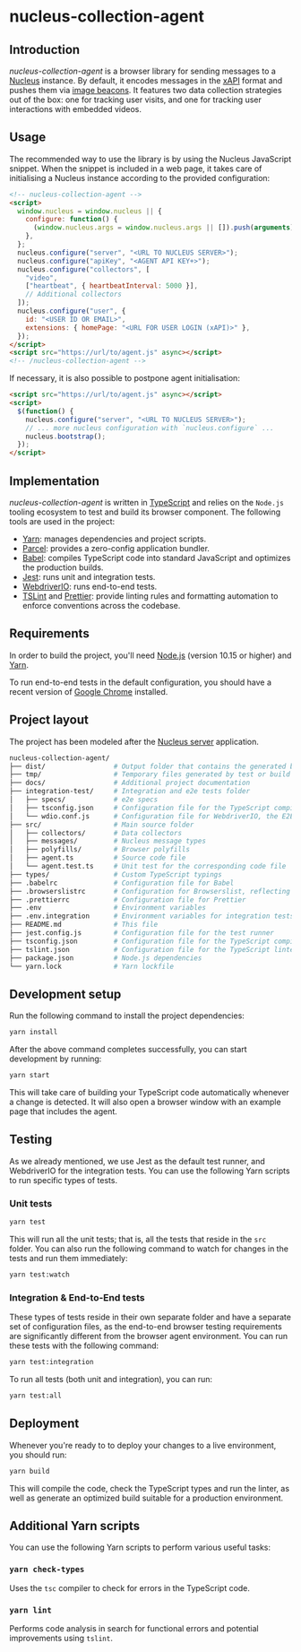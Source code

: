 # nucleus-collection-agent

## Introduction

_nucleus-collection-agent_ is a browser library for sending messages to a [Nucleus](https://github.com/learningtapestry/nucleus) instance. By default, it encodes messages in the [xAPI](https://xapi.com/overview/) format and pushes them via [image beacons](https://en.wikipedia.org/wiki/Web_beacon). It features two data collection strategies out of the box: one for tracking user visits, and one for tracking user interactions with embedded videos.

## Usage

The recommended way to use the library is by using the Nucleus JavaScript snippet.
When the snippet is included in a web page, it takes care of initialising a Nucleus
instance according to the provided configuration:

```html
<!-- nucleus-collection-agent -->
<script>
  window.nucleus = window.nucleus || {
    configure: function() {
      (window.nucleus.args = window.nucleus.args || []).push(arguments);
    },
  };
  nucleus.configure("server", "<URL TO NUCLEUS SERVER>");
  nucleus.configure("apiKey", "<AGENT API KEY+>");
  nucleus.configure("collectors", [
    "video",
    ["heartbeat", { heartbeatInterval: 5000 }],
    // Additional collectors
  ]);
  nucleus.configure("user", {
    id: "<USER ID OR EMAIL>",
    extensions: { homePage: "<URL FOR USER LOGIN (xAPI)>" },
  });
</script>
<script src="https://url/to/agent.js" async></script>
<!-- /nucleus-collection-agent -->
```

If necessary, it is also possible to postpone agent initialisation:

```html
<script src="https://url/to/agent.js" async></script>
<script>
  $(function() {
    nucleus.configure("server", "<URL TO NUCLEUS SERVER>");
    // ... more nucleus configuration with `nucleus.configure` ...
    nucleus.bootstrap();
  });
</script>
```

## Implementation

_nucleus-collection-agent_ is written in [TypeScript](https://www.typescriptlang.org/) and relies on the `Node.js` tooling ecosystem to test and build its browser component. The following tools are used in the project:

- [Yarn](https://yarnpkg.com/en/): manages dependencies and project scripts.
- [Parcel](https://parceljs.org/): provides a zero-config application bundler.
- [Babel](https://babeljs.io/): compiles TypeScript code into standard JavaScript and optimizes the
  production builds.
- [Jest](https://jestjs.io/): runs unit and integration tests.
- [WebdriverIO](https://webdriver.io): runs end-to-end tests.
- [TSLint](https://palantir.github.io/tslint/) and [Prettier](https://prettier.io/): provide linting rules and formatting automation to enforce conventions across the codebase.

## Requirements

In order to build the project, you'll need [Node.js](https://nodejs.org/en/download/) (version 10.15 or higher) and [Yarn](https://yarnpkg.com/en/).

To run end-to-end tests in the default configuration, you should have a recent version of [Google Chrome](https://www.google.com/chrome/) installed.

## Project layout

The project has been modeled after the [Nucleus server](https://github.com/learningtapestry/nucleus) application.

```bash
nucleus-collection-agent/
├── dist/                 # Output folder that contains the generated build
├── tmp/                  # Temporary files generated by test or build processes, can be safely deleted
├── docs/                 # Additional project documentation
├── integration-test/     # Integration and e2e tests folder
│   ├── specs/            # e2e specs
│   ├── tsconfig.json     # Configuration file for the TypeScript compiler (E2E tests)
│   └── wdio.conf.js      # Configuration file for WebdriverIO, the E2E test runner
├── src/                  # Main source folder
│   ├── collectors/       # Data collectors
│   ├── messages/         # Nucleus message types
│   ├── polyfills/        # Browser polyfills
│   ├── agent.ts          # Source code file
│   └── agent.test.ts     # Unit test for the corresponding code file
├── types/                # Custom TypeScript typings
├── .babelrc              # Configuration file for Babel
├── .browserslistrc       # Configuration for Browserslist, reflecting the supported browsers for the agent
├── .prettierrc           # Configuration file for Prettier
├── .env                  # Environment variables
├── .env.integration      # Environment variables for integration tests
├── README.md             # This file
├── jest.config.js        # Configuration file for the test runner
├── tsconfig.json         # Configuration file for the TypeScript compiler
├── tslint.json           # Configuration file for the TypeScript linter (tslint)
├── package.json          # Node.js dependencies
└── yarn.lock             # Yarn lockfile
```

## Development setup

Run the following command to install the project dependencies:

```bash
yarn install
```

After the above command completes successfully, you can start development by running:

```bash
yarn start
```

This will take care of building your TypeScript code automatically whenever a change is detected.
It will also open a browser window with an example page that includes the agent.

## Testing

As we already mentioned, we use Jest as the default test runner,
and WebdriverIO for the integration tests.
You can use the following Yarn scripts to run specific types of tests.

### Unit tests

```bash
yarn test
```

This will run all the unit tests; that is, all the tests that reside in the `src` folder. You can
also run the following command to watch for changes in the tests and run them immediately:

```bash
yarn test:watch
```

### Integration & End-to-End tests

These types of tests reside in their own separate folder and have a separate set
of configuration files, as the end-to-end browser testing requirements are significantly
different from the browser agent environment. You can run these tests with the
following command:

```bash
yarn test:integration
```

To run all tests (both unit and integration), you can run:

```bash
yarn test:all
```

## Deployment

Whenever you're ready to to deploy your changes to a live environment, you should run:

```bash
yarn build
```

This will compile the code, check the TypeScript types and run the linter, as well as generate an
optimized build suitable for a production environment.

## Additional Yarn scripts

You can use the following Yarn scripts to perform various useful tasks:

### `yarn check-types`

Uses the `tsc` compiler to check for errors in the TypeScript code.

### `yarn lint`

Performs code analysis in search for functional errors and potential improvements using `tslint`.
